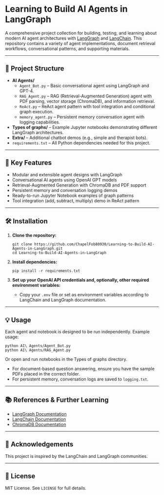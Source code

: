 # Learning to Build AI Agents in LangGraph

A comprehensive project collection for building, testing, and learning about modern AI agent architectures with [LangGraph](https://github.com/langchain-ai/langgraph) and [LangChain](https://github.com/langchain-ai/langchain). This repository contains a variety of agent implementations, document retrieval workflows, conversational patterns, and supporting materials.

---

## 📂 Project Structure

- **AI Agents/**
    - `Agent_Bot.py` – Basic conversational agent using LangGraph and GPT-4.
    - `RAG_Agent.py` – RAG (Retrieval-Augmented Generation) agent with PDF parsing, vector storage (ChromaDB), and information retrieval.
    - `ReAct.py` – ReAct agent pattern with tool integration and conditional graph execution.
    - `memory_agent.py` – Persistent memory conversation agent with logging capabilities.
- **Types of graphs/** – Example Jupyter notebooks demonstrating different LangGraph architectures.
- **Extra/** – Additional chatbot demos (e.g., simple and therapist bots).
- `requirements.txt` – All Python dependencies needed for this project.

---

## 🚀 Key Features

- Modular and extensible agent designs with LangGraph
- Conversational AI agents using OpenAI GPT models
- Retrieval-Augmented Generation with ChromaDB and PDF support
- Persistent memory and conversation logging demos
- Ready-to-run Jupyter Notebook examples of graph patterns
- Tool integration (add, subtract, multiply) demo in ReAct pattern

---

## 🛠️ Installation

1. **Clone the repository:**
    ```
    git clone https://github.com/ChapelFob80930/Learning-to-Build-AI-Agents-in-LangGraph.git
    cd Learning-to-Build-AI-Agents-in-LangGraph
    ```

2. **Install dependencies:**
    ```
    pip install -r requirements.txt
    ```

3. **Set up your OpenAI API credentials and, optionally, other required environment variables:**
    - Copy your `.env` file or set as environment variables according to LangChain and LangGraph documentation.

---

## 💡 Usage

Each agent and notebook is designed to be run independently. Example usage:

```
python AI\ Agents/Agent_Bot.py
python AI\ Agents/RAG_Agent.py
```

Or open and run notebooks in the Types of graphs directory.


- For document-based question answering, ensure you have the sample PDFs placed in the correct folder.
- For persistent memory, conversation logs are saved to `logging.txt`.

---

## 📚 References & Further Learning

- [LangGraph Documentation](https://langchain-ai.github.io/langgraph/)
- [LangChain Documentation](https://python.langchain.com/)
- [ChromaDB Documentation](https://docs.trychroma.com/)

---

## 🙏 Acknowledgements

This project is inspired by the LangChain and LangGraph communities.

---

## 📃 License

MIT License. See `LICENSE` for full details.


